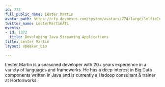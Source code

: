 ```yaml
---
id: 774
full_public_name: Lester Martin
avatar_path: https://cfp.devnexus.com/system/avatars/774/large/SelfieInGermany.jpg?1511375825
twitter_name: LesterMartinATL
events:
- id: 1372
  title: Developing Java Streaming Applications
title: Lester Martin
layout: speaker_bio

---
```

Lester Martin is a seasoned developer with 20+ years experience in a variety of languages and frameworks.  He has a deep interest in Big Data components written in Java and is currently a Hadoop consultant & trainer at Hortonworks.

